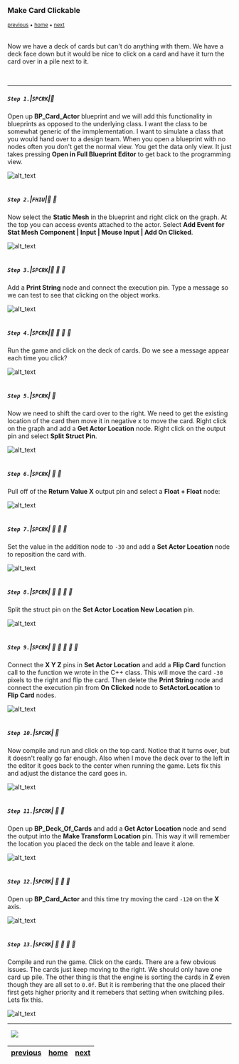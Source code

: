 <img src="https://via.placeholder.com/1000x4/45D7CA/45D7CA" alt="drawing" height="4px"/>

### Make Card Clickable

<sub>[previous](../) • [home](../README.md#user-content-gms2-top-down-shooter) • [next](../)</sub>

<img src="https://via.placeholder.com/1000x4/45D7CA/45D7CA" alt="drawing" height="4px"/>

Now we have a deck of cards but can't do anything with them.  We have a deck face down but it would be nice to click on a card and have it turn the card over in a pile next to it.  

<br>

---


##### `Step 1.`\|`SPCRK`|:small_blue_diamond:

Open up **BP_Card_Actor** blueprint and we will add this functionality in blueprints as opposed to the underlying class.  I want the class to be somewhat generic of the immplementation.  I want to simulate a class that you would hand over to a design team.  When you open a blueprint with no nodes often you don't get the normal view.  You get the data only view.  It just takes pressing **Open in Full Blueprint Editor** to get back to the programming view.

![alt_text](images/FfullBPEditor.jpg)

<img src="https://via.placeholder.com/500x2/45D7CA/45D7CA" alt="drawing" height="2px" alt = ""/>

##### `Step 2.`\|`FHIU`|:small_blue_diamond: :small_blue_diamond: 

 Now select the **Static Mesh** in the blueprint and right click on the graph.  At the top you can access events attached to the actor.  Select **Add Event for Stat Mesh Component \| Input \| Mouse Input \| Add On Clicked**.

![alt_text](images/OnActorBeingClicked.jpg)

<img src="https://via.placeholder.com/500x2/45D7CA/45D7CA" alt="drawing" height="2px" alt = ""/>

##### `Step 3.`\|`SPCRK`|:small_blue_diamond: :small_blue_diamond: :small_blue_diamond:

Add a **Print String** node and connect the execution pin.  Type a message so we can test to see that clicking on the object works.

![alt_text](images/PrintStringTextClick.jpg)

<img src="https://via.placeholder.com/500x2/45D7CA/45D7CA" alt="drawing" height="2px" alt = ""/>

##### `Step 4.`\|`SPCRK`|:small_blue_diamond: :small_blue_diamond: :small_blue_diamond: :small_blue_diamond:

Run the game and click on the deck of cards.  Do we see a message appear each time you click?

![alt_text](images/PrintStringTextClick.gif)

<img src="https://via.placeholder.com/500x2/45D7CA/45D7CA" alt="drawing" height="2px" alt = ""/>

##### `Step 5.`\|`SPCRK`| :small_orange_diamond:

Now we need to shift the card over to the right.  We need to get the existing location of the card then move it in negative x to move the card.  Right click on the graph and add a **Get Actor Location** node.  Right click on the output pin and select **Split Struct Pin**.

![alt_text](images/GetActorLocationSplitPin.jpg)

<img src="https://via.placeholder.com/500x2/45D7CA/45D7CA" alt="drawing" height="2px" alt = ""/>

##### `Step 6.`\|`SPCRK`| :small_orange_diamond: :small_blue_diamond:

Pull off of the **Return Value X** output pin and select a **Float + Float** node:

![alt_text](images/FloatPFloatOnX.jpg)

<img src="https://via.placeholder.com/500x2/45D7CA/45D7CA" alt="drawing" height="2px" alt = ""/>

##### `Step 7.`\|`SPCRK`| :small_orange_diamond: :small_blue_diamond: :small_blue_diamond:

Set the value in the addition node to `-30` and add a **Set Actor Location** node to reposition the card with.

![alt_text](images/SetActorLocation.jpg)

<img src="https://via.placeholder.com/500x2/45D7CA/45D7CA" alt="drawing" height="2px" alt = ""/>

##### `Step 8.`\|`SPCRK`| :small_orange_diamond: :small_blue_diamond: :small_blue_diamond: :small_blue_diamond:

Split the struct pin on the **Set Actor Location New Location** pin.

![alt_text](images/SplitStructPinOnSet.jpg)

<img src="https://via.placeholder.com/500x2/45D7CA/45D7CA" alt="drawing" height="2px" alt = ""/>

##### `Step 9.`\|`SPCRK`| :small_orange_diamond: :small_blue_diamond: :small_blue_diamond: :small_blue_diamond: :small_blue_diamond:

Connect the **X Y Z** pins in **Set Actor Location** and add a **Flip Card** function call to the function we wrote in the C++ class.  This will move the card `-30` pixels to the right and flip the card. Then delete the **Print String** node and connect the execution pin from **On Clicked** node to **SetActorLocation** to **Flip Card** nodes.


![alt_text](images/FinishFirstPassFlipCard.jpg)

<img src="https://via.placeholder.com/500x2/45D7CA/45D7CA" alt="drawing" height="2px" alt = ""/>

##### `Step 10.`\|`SPCRK`| :large_blue_diamond:

Now compile and run and click on the top card.  Notice that it turns over, but it doesn't really go far enough.  Also when I move the deck over to the left in the editor it goes back to the center when running the game.  Lets fix this and adjust the distance the card goes in.

![alt_text](images/ClickOnTopCard.jpg)

<img src="https://via.placeholder.com/500x2/45D7CA/45D7CA" alt="drawing" height="2px" alt = ""/>

##### `Step 11.`\|`SPCRK`| :large_blue_diamond: :small_blue_diamond: 

Open up **BP_Deck_Of_Cards** and add a **Get Actor Location** node and send the output into the **Make Transform Location** pin.  This way it will remember the location you placed the deck on the table and leave it alone.

![alt_text](images/SeetToCurrentDeckLocation.jpg)

<img src="https://via.placeholder.com/500x2/45D7CA/45D7CA" alt="drawing" height="2px" alt = ""/>


##### `Step 12.`\|`SPCRK`| :large_blue_diamond: :small_blue_diamond: :small_blue_diamond: 

Open up **BP_Card_Actor** and this time try moving the card `-120` on the **X** axis.

![alt_text](images/MoveCardFurther.jpg)

<img src="https://via.placeholder.com/500x2/45D7CA/45D7CA" alt="drawing" height="2px" alt = ""/>

##### `Step 13.`\|`SPCRK`| :large_blue_diamond: :small_blue_diamond: :small_blue_diamond:  :small_blue_diamond: 

Compile and run the game.  Click on the cards.  There are a few obvious issues. The cards just keep moving to the right.  We should only have one card up pile.  The other thing is that the engine is sorting the cards in **Z** even though they are all set to `0.0f`.  But it is rembering that the one placed their first gets higher priority and it remebers that setting when switching piles.  Lets fix this.

![alt_text](images/SecondPassClickOnCard.gif)

___


<img src="https://via.placeholder.com/1000x4/dba81a/dba81a" alt="drawing" height="4px" alt = ""/>

<img src="https://via.placeholder.com/1000x100/45D7CA/000000/?text=Next Up - ADD NEXT PAGE">

<img src="https://via.placeholder.com/1000x4/dba81a/dba81a" alt="drawing" height="4px" alt = ""/>

| [previous](../)| [home](../README.md#user-content-gms2-top-down-shooter) | [next](../)|
|---|---|---|
